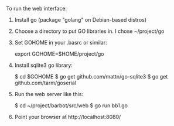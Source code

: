 To run the web interface:

1. Install go (package "golang" on Debian-based distros)
2. Choose a directory to put GO libraries in. I chose ~/project/go
3. Set GOHOME in your .basrc or similar:

    export GOHOME=$HOME/project/go

4. Install sqlite3 go library:

    $ cd $GOHOME
    $ go get github.com/mattn/go-sqlite3
    $ go get github.com/tarm/goserial

5. Run the web server like this:

    $ cd ~/project/barbot/src/web
    $ go run bb1.go

6. Point your browser at http://localhost:8080/


